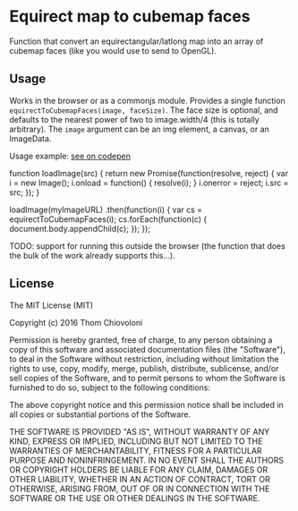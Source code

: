 # Equirect map to cubemap faces

Function that convert an equirectangular/latlong map into an array of cubemap faces (like you would use to send to OpenGL).

## Usage

Works in the browser or as a commonjs module. Provides a single function `equirectToCubemapFaces(image, faceSize)`. The face size is optional, and defaults to the nearest power of two to image.width/4 (this is totally arbitrary). The `image` argument can be an img element, a canvas, or an ImageData.

Usage example: [see on codepen](http://codepen.io/thomcc/pen/YqXQoo/)

function loadImage(src) {
	return new Promise(function(resolve, reject) {
		var i = new Image();
		i.onload = function() { resolve(i); }
		i.onerror = reject;
		i.src = src;
	});
}

loadImage(myImageURL)
.then(function(i) {
	var cs = equirectToCubemapFaces(i);
	cs.forEach(function(c) {
		document.body.appendChild(c);
	});
});

TODO: support for running this outside the browser (the function that does the bulk of the work already supports this...).

## License

The MIT License (MIT)

Copyright (c) 2016 Thom Chiovoloni

Permission is hereby granted, free of charge, to any person obtaining a copy of this software and associated documentation files (the "Software"), to deal in the Software without restriction, including without limitation the rights to use, copy, modify, merge, publish, distribute, sublicense, and/or sell copies of the Software, and to permit persons to whom the Software is furnished to do so, subject to the following conditions:

The above copyright notice and this permission notice shall be included in all copies or substantial portions of the Software.

THE SOFTWARE IS PROVIDED "AS IS", WITHOUT WARRANTY OF ANY KIND, EXPRESS OR IMPLIED, INCLUDING BUT NOT LIMITED TO THE WARRANTIES OF MERCHANTABILITY, FITNESS FOR A PARTICULAR PURPOSE AND NONINFRINGEMENT. IN NO EVENT SHALL THE AUTHORS OR COPYRIGHT HOLDERS BE LIABLE FOR ANY CLAIM, DAMAGES OR OTHER LIABILITY, WHETHER IN AN ACTION OF CONTRACT, TORT OR OTHERWISE, ARISING FROM, OUT OF OR IN CONNECTION WITH THE SOFTWARE OR THE USE OR OTHER DEALINGS IN THE SOFTWARE.
